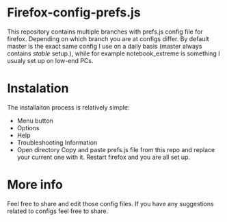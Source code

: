 # Firefox-config-prefs.js
This repository contains multiple branches with prefs.js config file for firefox.  Depending on which branch you are at configs differ. By default master is the exact same config I use on a daily basis (master always contains *stable* setup.), while for example notebook_extreme is something I usualy set up on low-end PCs.

# Instalation
The installaiton process is relatively simple:
* Menu button
* Options
* Help
* Troubleshooting Information
* Open directory
Copy and paste prefs.js file from this repo and replace your current one with it. Restart firefox and you are all set up.

# More info
Feel free to share and edit those config files. If you have any suggestions related to configs feel free to share.
